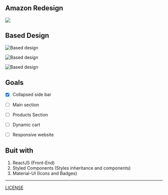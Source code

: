 ## Amazon Redesign

![](https://cdn0.tnwcdn.com/wp-content/blogs.dir/1/files/2016/02/AMAZON-1200x537.png)

## Based Design

![Based design](./public/readme/AmazonRedesign.png)

![Based design](./public/readme/AmazonRedesign1.jpg)

![Based design](./public/readme/AmazonRedesign2.jpg)

## Goals

- [X] Collapsed side bar
- [ ] Main section
- [ ] Products Section
- [ ] Dynamic cart
- [ ] Responsive website


## Buit with


1. ReactJS (Front-End)
2. Styled Components (Styles inheritance and components)
3. Material-UI (Icons and Badges)

-----

[LICENSE](./LICENSE)